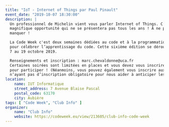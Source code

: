 ```yaml
---
title: "IoT - Internet of Things par Paul Pinault"
event_date: "2019-10-07 18:30:00"
description: |
  Un professionnel de Michelin vient vous parler Internet of Things. C’est une
  magnifique opportunité qui ne se présentera pas tous les ans ! À ne pas
  manquer !

  La Code Week c'est deux semaines dédiées au code et à la programmation numérique
  pour célébrer l’apprentissage du code. Cette sixième édition se déroulera du
  7 au 19 octobre 2019.

  Renseignements et inscription : marc.chevaldonne@uca.fr
  Certaines soirées sont limitées en places et vous devez vous inscrire
  pour participer ! (Néanmoins, vous pouvez également vous inscrire aux soirées
  n’ayant pas d’inscription obligatoire pour nous aider à anticiper les flux)
location:
    name: IUT Informatique
    street_address: 7 Avenue Blaise Pascal
    postal_code: 63170
    city: Aubière
tags: [ "Code Week", "Club Info" ]
organizer:
    name: "Club Info"
    website: https://codeweek.eu/view/213605/club-info-code-week
---
```

